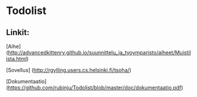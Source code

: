 # Todolist
 
## Linkit:
[Aihe] (http://advancedkittenry.github.io/suunnittelu_ja_tyoymparisto/aiheet/Muistilista.html)

[Sovellus] (http://rgylling.users.cs.helsinki.fi/tsoha/)

[Dokumentaatio] (https://github.com/rubinju/Todolist/blob/master/doc/dokumentaatio.pdf)
